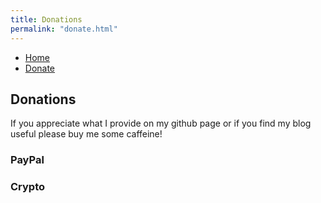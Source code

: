 ```yaml
---
title: Donations
permalink: "donate.html"
---
```


<nav id="main-nav">
<ul>
    <li><a href="index.html">Home</a></li>
    <li><a href="donate.html">Donate</a></li>
</ul>
</nav>

## Donations

If you appreciate what I provide on my github page or if you find my blog useful please buy me some caffeine!

### PayPal

<div id="donate-button-container">
<div id="donate-button"></div>
<script src="https://www.paypalobjects.com/donate/sdk/donate-sdk.js" charset="UTF-8"></script>
<script>
PayPal.Donation.Button({
env:'production',
hosted_button_id:'ZMTNEAA47P6XG',
image: {
src:'https://www.paypalobjects.com/en_US/i/btn/btn_donate_SM.gif',
alt:'Donate with PayPal button',
title:'PayPal - The safer, easier way to pay online!',
}
}).render('#donate-button');
</script>
</div>


### Crypto

